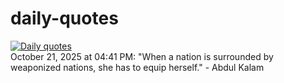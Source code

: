# daily-quotes
[![Daily quotes](https://github.com/ceepu8/daily-quotes/actions/workflows/daily-quote.yml/badge.svg)](https://github.com/ceepu8/daily-quotes/actions/workflows/daily-quote.yml)<br/>
October 21, 2025 at 04:41 PM: "When a nation is surrounded by weaponized nations, she has to equip herself." - Abdul Kalam
